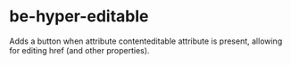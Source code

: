 # be-hyper-editable

Adds a button when attribute contenteditable attribute is present, allowing for editing href (and other properties).